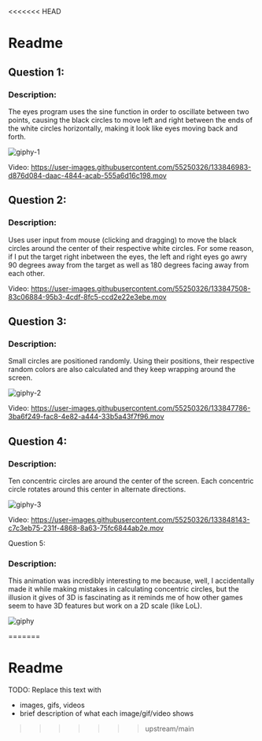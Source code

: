 <<<<<<< HEAD
# Readme

<h2>Question 1:</h2>

<h3>Description:</h3>
The eyes program uses the sine function in order to oscillate between two points, causing the black circles to move left and right between
the ends of the white circles horizontally, making it look like eyes moving back and forth.


![giphy-1](https://user-images.githubusercontent.com/55250326/133848686-1e1429a4-037c-43ba-9aa4-4f20e8c99368.gif)


Video: 
https://user-images.githubusercontent.com/55250326/133846983-d876d084-daac-4844-acab-555a6d16c198.mov

<h2>Question 2:</h2>
<h3>Description:</h3>
Uses user input from mouse (clicking and dragging) to move the black circles around the center of their respective white circles. For some reason, if I put the target right inbetween the eyes, the left and right eyes go awry 90 degrees away from the target as well as 180 degrees facing away from each other.

Video:
https://user-images.githubusercontent.com/55250326/133847508-83c06884-95b3-4cdf-8fc5-ccd2e22e3ebe.mov

<h2>Question 3:</h2>

<h3>Description:</h3>
Small circles are positioned randomly. Using their positions, their respective random colors are also calculated and they keep wrapping around the screen.


![giphy-2](https://user-images.githubusercontent.com/55250326/133848713-04a3f20a-484a-42c0-8a4c-b94328a9e156.gif)


Video:
https://user-images.githubusercontent.com/55250326/133847786-3ba6f249-fac8-4e82-a444-33b5a43f7f96.mov

<h2>Question 4:</h2>

<h3>Description:</h3>
Ten concentric circles are around the center of the screen. Each concentric circle rotates around this center in alternate directions.

![giphy-3](https://user-images.githubusercontent.com/55250326/133848749-f6b2e2bb-59c2-447a-a889-a97ac2946290.gif)


Video:
https://user-images.githubusercontent.com/55250326/133848143-c7c3eb75-231f-4868-8a63-75fc6844ab2e.mov

Question 5:

<h3>Description:</h3>
This animation was incredibly interesting to me because, well, I accidentally made it while making mistakes in calculating concentric circles, but the illusion it gives of 3D is fascinating as it reminds me of how other games seem to have 3D features but work on a 2D scale (like LoL).



![giphy](https://user-images.githubusercontent.com/55250326/133848558-b888c112-39b3-4724-a16c-e8441044c4c8.gif)




=======
# Readme

TODO: Replace this text with

* images, gifs, videos
* brief description of what each image/gif/video shows

>>>>>>> upstream/main
